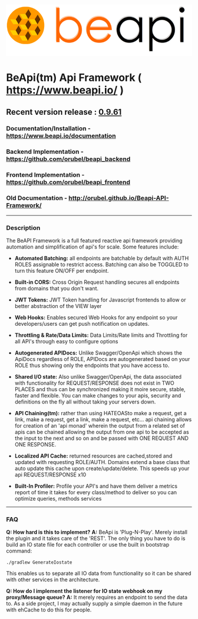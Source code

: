 
![alt text](https://github.com/orubel/logos/blob/master/beapi_logo_large.png)
# BeApi(tm) Api Framework ( https://www.beapi.io/ )
## Recent version release : [0.9.61](http://dl.bintray.com/nosegrind/plugins/org/grails/plugins/api-framework/)
### Documentation/Installation - https://www.beapi.io/documentation

### Backend Implementation - https://github.com/orubel/beapi_backend
### Frontend Implementation - https://github.com/orubel/beapi_frontend

### Old Documentation - http://orubel.github.io/Beapi-API-Framework/

***
### Description
The BeAPI Framework is a full featured reactive api framework providing automation and simplification of api's for scale. Some features include:

- **Automated Batching:** all endpoints are batchable by default with AUTH ROLES assignable to restrict access. Batching can also be TOGGLED to turn this feature ON/OFF per endpoint.

- **Built-in CORS:** Cross Origin Request handling secures all endpoints from domains that you don't want.

- **JWT Tokens:** JWT Token handling for Javascript frontends to allow or better abstraction of the VIEW layer

- **Web Hooks:** Enables secured Web Hooks for any endpoint so your developers/users can get push notification on updates.

- **Throttling & Rate/Data Limits:** Data Limits/Rate limits and Throttling for all API's through easy to configure options

- **Autogenerated APIDocs:**  Unlike Swagger/OpenApi which shows the ApiDocs regardless of ROLE, APIDocs are autogenerated based on your ROLE thus showing only the endpoints that you have access to.

- **Shared I/O state:** Also unlike Swagger/OpenApi, the data associated with functionality for REQUEST/RESPONSE does not exist in TWO PLACES and thus can be synchronized making it moire secure, stable, faster and flexible. You can make changes to your apis, security and definitions on the fly all without taking your servers down.

- **API Chaining(tm):** rather than using HATEOASto make a request, get a link, make a request, get a link, make a request, etc... api chaining allows for creation of an 'api monad' wherein the output from a related set of apis can be chained allowing the output from one api to be accepted as the input to the next and so on and be passed with ONE REQUEST AND ONE RESPONSE.

- **Localized API Cache:** returned resources are cached,stored and updated with requesting ROLE/AUTH. Domains extend a base class that auto update this cache upon create/update/delete. This speeds up your api REQUEST/RESPONSE x10

- **Built-In Profiler:** Profile your API's and have them deliver a metrics report of time it takes for every class/method to deliver so you can optimize queries, methods services

***

### FAQ

**Q: How hard is this to implement?**
**A:** BeApi is 'Plug-N-Play'. Merely install the plugin and it takes care of the 'REST'. The only thing you have to do is build an IO state file for each controller or use the built in bootstrap command:
```
./gradlew GenerateIostate
```
This enables us to separate all IO data from functionality so it can be shared with other services in the architecture.

**Q: How do I implement the listener for IO state webhook on my proxy/Message queue?**
**A:** It merely requires an endpoint to send the data to. As a side project, I may actually supply a simple daemon in the future with ehCache to do this for people.

